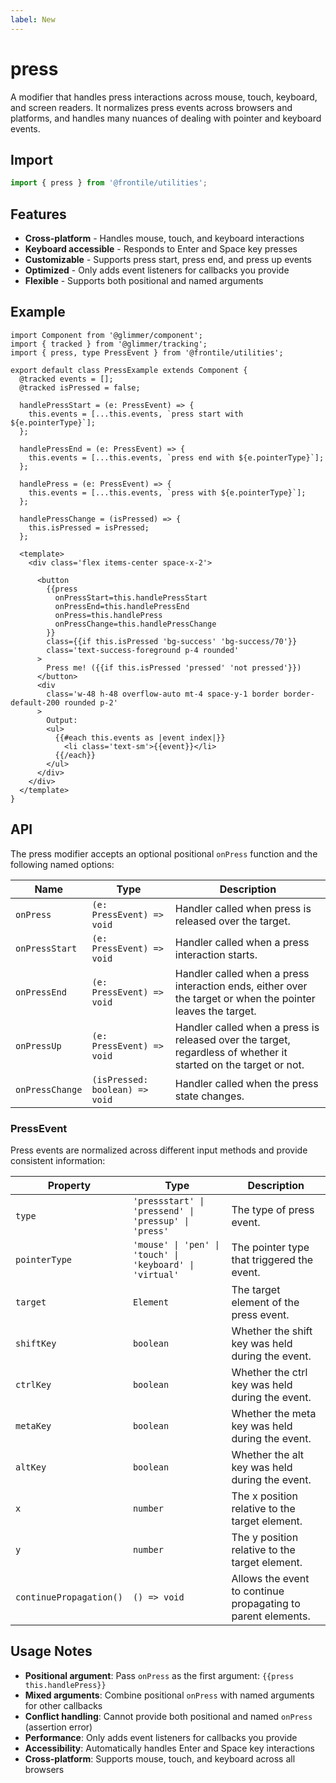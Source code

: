 ```yaml
---
label: New
---
```


# press

A modifier that handles press interactions across mouse, touch, keyboard, and screen readers. It normalizes press events across browsers and platforms, and handles many nuances of dealing with pointer and keyboard events.

## Import

```js
import { press } from '@frontile/utilities';
```

## Features

- **Cross-platform** - Handles mouse, touch, and keyboard interactions
- **Keyboard accessible** - Responds to Enter and Space key presses
- **Customizable** - Supports press start, press end, and press up events
- **Optimized** - Only adds event listeners for callbacks you provide
- **Flexible** - Supports both positional and named arguments

## Example

```gts preview
import Component from '@glimmer/component';
import { tracked } from '@glimmer/tracking';
import { press, type PressEvent } from '@frontile/utilities';

export default class PressExample extends Component {
  @tracked events = [];
  @tracked isPressed = false;

  handlePressStart = (e: PressEvent) => {
    this.events = [...this.events, `press start with ${e.pointerType}`];
  };

  handlePressEnd = (e: PressEvent) => {
    this.events = [...this.events, `press end with ${e.pointerType}`];
  };

  handlePress = (e: PressEvent) => {
    this.events = [...this.events, `press with ${e.pointerType}`];
  };

  handlePressChange = (isPressed) => {
    this.isPressed = isPressed;
  };

  <template>
    <div class='flex items-center space-x-2'>

      <button
        {{press
          onPressStart=this.handlePressStart
          onPressEnd=this.handlePressEnd
          onPress=this.handlePress
          onPressChange=this.handlePressChange
        }}
        class={{if this.isPressed 'bg-success' 'bg-success/70'}}
        class='text-success-foreground p-4 rounded'
      >
        Press me! ({{if this.isPressed 'pressed' 'not pressed'}})
      </button>
      <div
        class='w-48 h-48 overflow-auto mt-4 space-y-1 border border-default-200 rounded p-2'
      >
        Output:
        <ul>
          {{#each this.events as |event index|}}
            <li class='text-sm'>{{event}}</li>
          {{/each}}
        </ul>
      </div>
    </div>
  </template>
}
```

## API

The press modifier accepts an optional positional `onPress` function and the following named options:

| Name            | Type                           | Description                                                                                                     |
| --------------- | ------------------------------ | --------------------------------------------------------------------------------------------------------------- |
| `onPress`       | `(e: PressEvent) => void`      | Handler called when press is released over the target.                                                          |
| `onPressStart`  | `(e: PressEvent) => void`      | Handler called when a press interaction starts.                                                                 |
| `onPressEnd`    | `(e: PressEvent) => void`      | Handler called when a press interaction ends, either over the target or when the pointer leaves the target.     |
| `onPressUp`     | `(e: PressEvent) => void`      | Handler called when a press is released over the target, regardless of whether it started on the target or not. |
| `onPressChange` | `(isPressed: boolean) => void` | Handler called when the press state changes.                                                                    |

### PressEvent

Press events are normalized across different input methods and provide consistent information:

| Property                | Type                                                     | Description                                                  |
| ----------------------- | -------------------------------------------------------- | ------------------------------------------------------------ |
| `type`                  | `'pressstart' \| 'pressend' \| 'pressup' \| 'press'`     | The type of press event.                                     |
| `pointerType`           | `'mouse' \| 'pen' \| 'touch' \| 'keyboard' \| 'virtual'` | The pointer type that triggered the event.                   |
| `target`                | `Element`                                                | The target element of the press event.                       |
| `shiftKey`              | `boolean`                                                | Whether the shift key was held during the event.             |
| `ctrlKey`               | `boolean`                                                | Whether the ctrl key was held during the event.              |
| `metaKey`               | `boolean`                                                | Whether the meta key was held during the event.              |
| `altKey`                | `boolean`                                                | Whether the alt key was held during the event.               |
| `x`                     | `number`                                                 | The x position relative to the target element.               |
| `y`                     | `number`                                                 | The y position relative to the target element.               |
| `continuePropagation()` | `() => void`                                             | Allows the event to continue propagating to parent elements. |

## Usage Notes

- **Positional argument**: Pass `onPress` as the first argument: `{{press this.handlePress}}`
- **Mixed arguments**: Combine positional `onPress` with named arguments for other callbacks
- **Conflict handling**: Cannot provide both positional and named `onPress` (assertion error)
- **Performance**: Only adds event listeners for callbacks you provide
- **Accessibility**: Automatically handles Enter and Space key interactions
- **Cross-platform**: Supports mouse, touch, and keyboard across all browsers
